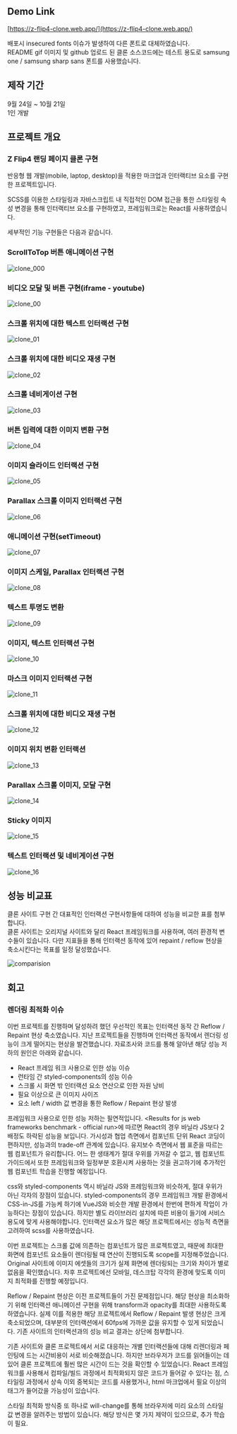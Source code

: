 ## Demo Link
[https://z-flip4-clone.web.app/](https://z-flip4-clone.web.app/)
  
배포시 insecured fonts 이슈가 발생하여 다른 폰트로 대체하였습니다.  
README gif 이미지 및 github 업로드 된 클론 소스코드에는 테스트 용도로 samsung one / samsung sharp sans 폰트를 사용했습니다. 

## 제작 기간
9월 24일 ~ 10월 21일  
1인 개발

## 프로젝트 개요  
  
### Z Flip4 랜딩 페이지 클론 구현  
  
반응형 웹 개발(mobile, laptop, desktop)을 적용한 마크업과 인터랙티브 요소를 구현한 프로젝트입니다.
  
SCSS를 이용한 스타일링과 자바스크립트 내 직접적인 DOM 접근을 통한 스타일링 속성 변경을 통해 인터랙티브 요소를 구현하였고, 프레임워크로는 React를 사용하였습니다. 
  
세부적인 기능 구현들은 다음과 같습니다.  
  
  
### ScrollToTop 버튼 애니메이션 구현    
![clone_000](https://user-images.githubusercontent.com/68191058/198890891-3b086de2-adb2-44e8-8d2c-4e8324b212d8.gif)  
  
  
  
### 비디오 모달 및 버튼 구현(iframe - youtube)    
![clone_00](https://user-images.githubusercontent.com/68191058/198264294-1655eb05-38ca-44ff-878b-729f0924b23d.gif)  
  
  
  
### 스크롤 위치에 대한 텍스트 인터랙션 구현    
![clone_01](https://user-images.githubusercontent.com/68191058/198293456-59f7032e-42f4-4f75-ab61-4fbecda0fcdd.gif)  
  
  
  
### 스크롤 위치에 대한 비디오 재생 구현    
![clone_02](https://user-images.githubusercontent.com/68191058/198293463-8060cb9c-0ee2-4bff-aff0-29bc635838f2.gif)  
  
  
  
### 스크롤 네비게이션 구현    
![clone_03](https://user-images.githubusercontent.com/68191058/198293467-419748bb-0e11-4e6b-af8d-f7d001cac79a.gif)  
  
  
  
### 버튼 입력에 대한 이미지 변환 구현    
![clone_04](https://user-images.githubusercontent.com/68191058/198293472-e79da29e-32ba-42c8-9930-1f2e7c566216.gif)  
  
  
  
### 이미지 슬라이드 인터랙션 구현    
![clone_05](https://user-images.githubusercontent.com/68191058/198293479-ff6ac174-1855-4f88-bf94-e4f1e596de0c.gif)  
  
  
  
### Parallax 스크롤 이미지 인터랙션 구현    
![clone_06](https://user-images.githubusercontent.com/68191058/198293492-da998448-6069-4ab4-8a0b-117c5c6d1521.gif)  
  
  
  
### 애니메이션 구현(setTimeout)    
![clone_07](https://user-images.githubusercontent.com/68191058/198293518-79210a92-c5d9-4a31-9f01-c30bdb959deb.gif)  
  
  
  
### 이미지 스케일, Parallax 인터랙션 구현    
![clone_08](https://user-images.githubusercontent.com/68191058/198293522-fadd4064-07e9-4bbd-bc7a-04c9a9afa62c.gif)  
  
  
  
### 텍스트 투명도 변환    
![clone_09](https://user-images.githubusercontent.com/68191058/198293555-4bb7a24a-65d9-4a8f-8e9e-1cbbf2a9416d.gif)  
  
  
  
### 이미지, 텍스트 인터랙션 구현    
![clone_10](https://user-images.githubusercontent.com/68191058/198293564-210d89d2-c9d4-412b-b9e5-2aa4d92f3b1c.gif)  
  
  
  
### 마스크 이미지 인터랙션 구현    
![clone_11](https://user-images.githubusercontent.com/68191058/198293576-5c7dab4f-0184-4630-9e76-9376a2a1fb8a.gif)  
  
  
  
### 스크롤 위치에 대한 비디오 재생 구현    
![clone_12](https://user-images.githubusercontent.com/68191058/198293585-9e22c947-b94d-4475-a611-b61efee3e627.gif)  
  
  
  
### 이미지 위치 변환 인터랙션    
![clone_13](https://user-images.githubusercontent.com/68191058/198293596-d3c89b1e-245c-44fe-a72e-3fba08ea1bfe.gif)  
  
  
  
### Parallax 스크롤 이미지, 모달 구현  
![clone_14](https://user-images.githubusercontent.com/68191058/198293614-7309d9d1-b56f-4072-9902-717af9263aea.gif)  
  
  
  
### Sticky 이미지    
![clone_15](https://user-images.githubusercontent.com/68191058/198293632-dca802a7-10b3-4ec4-ac95-697d52b2d6ec.gif)  
  
  
  
### 텍스트 인터랙션 및 네비게이션 구현    
![clone_16](https://user-images.githubusercontent.com/68191058/198293677-cd34abae-2ec6-40cc-89e5-b58381808433.gif)  
  
  
  
  
  
  
  
## 성능 비교표
  
클론 사이트 구현 간 대표적인 인터랙션 구현사항들에 대하여 성능을 비교한 표를 첨부합니다.  
클론 사이트는 오리지널 사이트와 달리 React 프레임워크를 사용하며, 여러 환경적 변수들이 있습니다.
다만 지표들을 통해 인터랙션 동작에 있어 repaint / reflow 현상을 축소시킨다는 목표를 일정 달성했습니다.

![comparision](https://user-images.githubusercontent.com/68191058/197410522-5170b341-356f-4568-ad17-eb14d2988d1a.jpg)  
  
  
## 회고

### 렌더링 최적화 이슈  
  
이번 프로젝트를 진행하며 달성하려 했던 우선적인 목표는 인터랙션 동작 간 Reflow / Repaint 현상 축소였습니다. 지난 프로젝트들을 진행하며 인터랙션 동작에서 렌더링 성능이 크게 떨어지는 현상을 발견했습니다. 자료조사와 코드를 통해 알아낸 해당 성능 저하의 원인은 아래와 같습니다.  
  
- React 프레임 워크 사용으로 인한 성능 이슈
- 런타임 간 styled-components의 성능 이슈
- 스크롤 시 화면 밖 인터랙션 요소 연산으로 인한 자원 낭비
- 필요 이상으로 큰 이미지 사이즈
- 요소 left / width 값 변경을 통한 Reflow / Repaint 현상 발생  
  
프레임워크 사용으로 인한 성능 저하는 필연적입니다. <Results for js web frameworks benchmark - official run>에 따르면 React의 경우 바닐라 JS보다 2배정도 하락된 성능을 보입니다. 가시성과 협업 측면에서 컴포넌트 단위 React 코딩이 편하지만, 성능과의 trade-off 관계에 있습니다. 유지보수 측면에서 웹 표준을 따르는 웹 컴포넌트가 유리합니다. 어느 한 생태계가 절대 우위를 가져갈 수 없고, 웹 컴포넌트 가이드에서 또한 프레임워크와 일정부분 호환시켜 사용하는 것을 권고하기에 추가적인 웹 컴포넌트 학습을 진행할 예정입니다.  
  
css와 styled-components 역시 바닐라 JS와 프레임워크와 비슷하게, 절대 우위가 아닌 각자의 장점이 있습니다. styled-components의 경우 프레임워크 개발 환경에서 CSS-in-JS를 가능케 하기에 VueJS와 비슷한 개발 환경에서 한번에 편하게 작업이 가능하다는 장점이 있습니다. 하지만 별도 라이브러리 설치에 따른 비용이 들기에 서비스 용도에 맞게 사용해야합니다. 인터랙션 요소가 많은 해당 프로젝트에서는 성능적 측면을 고려하여 scss를 사용하였습니다.  
  
이번 프로젝트는 스크롤 값에 의존하는 컴포넌트가 많은 프로젝트였고, 때문에 최대한 화면에 컴포넌트 요소들이 렌더링될 때 연산이 진행되도록 scope를 지정해주었습니다. Original 사이트에 이미지 에셋들의 크기가 실제 화면에 렌더링되는 크기와 차이가 별로 없음을 확인했습니다. 차후 프로젝트에선 모바일, 데스크탑 각각의 환경에 맞도록 이미지 최적화를 진행할 예정입니다.  
  
Reflow / Repaint 현상은 이전 프로젝트들이 가진 문제점입니다. 해당 현상을 최소화하기 위해 인터랙션 애니메이션 구현을 위해 transform과 opacity를 최대한 사용하도록 하였습니다. 실제 이를 적용한 해당 프로젝트에서 Reflow / Repaint 발생 현상은 크게 축소되었으며, 대부분의 인터랙션에서 60fps에 가까운 값을 유지할 수 있게 되었습니다. 기존 사이트의 인터랙션과의 성능 비교 결과는 상단에 첨부합니다.  
  
기존 사이트와 클론 프로젝트에서 서로 대응하는 개별 인터랙션들에 대해 리렌더링과 페인팅에 드는 시간비용이 서로 비슷해졌습니다. 하지만 브라우저가 코드를 읽어들이는 데 있어 클론 프로젝트에 훨씬 많은 시간이 드는 것을 확인할 수 있었습니다. React 프레임워크를 사용해서 컴파일/빌드 과정에서 최적화되지 않은 코드가 들어갈 수 있다는 점, 스타일링 과정에서 상속 이외 중복되는 코드를 사용했거나, html 마크업에서 필요 이상의 태그가 들어갔을 가능성이 있습니다.   
  
스타일 최적화 방식중 또 하나로 will-change를 통해 브라우저에 미리 요소의 스타일 값 변경을 알려주는 방법이 있습니다. 해당 방식은 몇 가지 제약이 있으므로, 추가 학습이 필요.  
